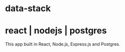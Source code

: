 # data-stack
# react | nodejs | postgres
This app built in React, Node.js, Express.js and Postgres.

